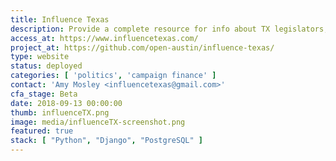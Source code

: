 ```yaml
---
title: Influence Texas
description: Provide a complete resource for info about TX legislators, bills, donors, and policy areas. Enable citizens to scrutinize how lawmakers are serving them.
access_at: https://www.influencetexas.com/
project_at: https://github.com/open-austin/influence-texas/
type: website
status: deployed
categories: [ 'politics', 'campaign finance' ]
contact: 'Amy Mosley <influencetexas@gmail.com>'
cfa_stage: Beta
date: 2018-09-13 00:00:00
thumb: influenceTX.png
image: media/influenceTX-screenshot.png
featured: true
stack: [ "Python", "Django", "PostgreSQL" ]
---
```

